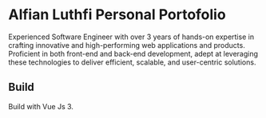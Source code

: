 # Alfian Luthfi Personal Portofolio

Experienced Software Engineer with over 3 years of hands-on expertise in crafting innovative and high-performing web applications and products. Proficient in both front-end and back-end development, adept at leveraging these technologies to deliver efficient, scalable, and user-centric solutions.

## Build

Build with Vue Js 3. 

